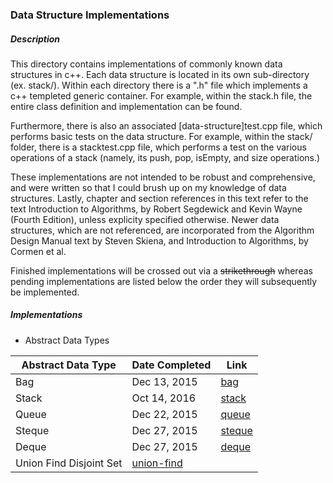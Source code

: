 ### Data Structure Implementations

##### Description

This directory contains implementations of commonly known data structures in 
c++. Each data structure is located in its own sub-directory (ex. stack/).
Within each directory there is a ".h" file which implements a c++ templeted 
generic container. For example, within the stack.h file, the entire class 
definition and implementation can be found. 

Furthermore, there is also an associated [data-structure]test.cpp file, which 
performs basic tests on the data structure. For example, within the stack/ 
folder, there is a stacktest.cpp file, which performs a test on the various operations 
of a stack (namely, its push, pop, isEmpty, and size operations.)

These implementations are not intended to be robust and comprehensive, and 
were written so that I could brush up on my knowledge of data structures. Lastly, 
chapter and section references in this text refer to the text Introduction to 
Algorithms, by Robert Segdewick and Kevin Wayne (Fourth Edition), unless 
explicity specified otherwise. Newer data structures, which are not referenced, 
are incorporated from the Algorithm Design Manual text by Steven Skiena, and 
Introduction to Algorithms, by Cormen et al.

Finished implementations will be crossed out via a ~~strikethrough~~ whereas 
pending implementations are listed below the order they will subsequently be 
implemented.

##### Implementations

* Abstract Data Types

| Abstract Data Type | Date Completed | Link |
|---|---|---|
| Bag | Dec 13, 2015 | [bag](https://github.com/rezeile/data-structures/tree/master/bag) |
| Stack | Oct 14, 2016 | [stack](https://github.com/rezeile/data-structures/tree/master/stack)
| Queue | Dec 22, 2015 | [queue](https://github.com/rezeile/data-structures/tree/master/queue)
| Steque | Dec 27, 2015 | [steque](https://github.com/rezeile/data-structures/tree/master/steque)
| Deque | Dec 27, 2015 | [deque](https://github.com/rezeile/data-structures/tree/master/deque)
| Union Find Disjoint Set |  [union-find](https://github.com/rezeile/data-structures/tree/master/union-find)

